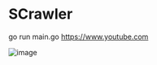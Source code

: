 # SCrawler

go run main.go https://www.youtube.com

![image](https://user-images.githubusercontent.com/45614318/110321549-2cf8a400-8055-11eb-82c4-3fd291f631a8.png)
